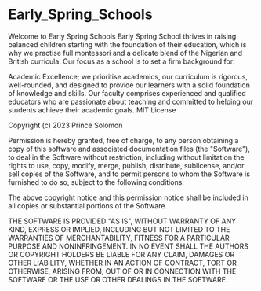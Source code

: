 # Early_Spring_Schools
Welcome to Early Spring Schools
Early Spring School thrives in raising balanced children starting with the foundation of their education, which is why we practise full montessori and a delicate blend of the Nigerian and British curricula. Our focus as a school is to set a firm background for:

Academic Excellence; we prioritise academics, our curriculum is rigorous, well-rounded, and designed to provide our learners with a solid foundation of knowledge and skills. Our faculty comprises experienced and qualified educators who are passionate about teaching and committed to helping our students achieve their academic goals.
MIT License

Copyright (c) 2023 Prince Solomon 

Permission is hereby granted, free of charge, to any person obtaining a copy
of this software and associated documentation files (the "Software"), to deal
in the Software without restriction, including without limitation the rights
to use, copy, modify, merge, publish, distribute, sublicense, and/or sell
copies of the Software, and to permit persons to whom the Software is
furnished to do so, subject to the following conditions:

The above copyright notice and this permission notice shall be included in all
copies or substantial portions of the Software.

THE SOFTWARE IS PROVIDED "AS IS", WITHOUT WARRANTY OF ANY KIND, EXPRESS OR
IMPLIED, INCLUDING BUT NOT LIMITED TO THE WARRANTIES OF MERCHANTABILITY,
FITNESS FOR A PARTICULAR PURPOSE AND NONINFRINGEMENT. IN NO EVENT SHALL THE
AUTHORS OR COPYRIGHT HOLDERS BE LIABLE FOR ANY CLAIM, DAMAGES OR OTHER
LIABILITY, WHETHER IN AN ACTION OF CONTRACT, TORT OR OTHERWISE, ARISING FROM,
OUT OF OR IN CONNECTION WITH THE SOFTWARE OR THE USE OR OTHER DEALINGS IN THE
SOFTWARE.
